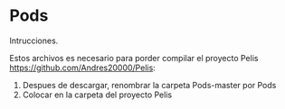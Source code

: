 # Pods

Intrucciones.


Estos archivos es necesario para porder compilar el proyecto Pelis https://github.com/Andres20000/Pelis:



1. Despues de descargar, renombrar la carpeta Pods-master por Pods
2. Colocar en la carpeta del proyecto Pelis
